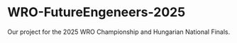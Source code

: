 # WRO-FutureEngeneers-2025
Our project for the 2025 WRO Championship and Hungarian National Finals.

